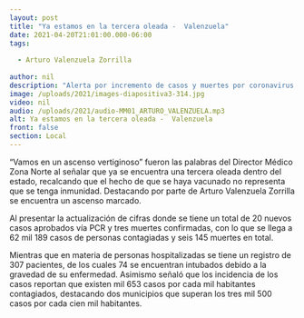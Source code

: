 ```yaml
---
layout: post
title: "Ya estamos en la tercera oleada -  Valenzuela"
date: 2021-04-20T21:01:00.000-06:00
tags:
  
  - Arturo Valenzuela Zorrilla
  
author: nil
description: "Alerta por incremento de casos y muertes por coronavirus."
image: /uploads/2021/images-diapositiva3-314.jpg
video: nil
audio: /uploads/2021/audio-MM01_ARTURO_VALENZUELA.mp3
alt: Ya estamos en la tercera oleada -  Valenzuela
front: false
section: Local
---
```


“Vamos en un ascenso vertiginoso” fueron las palabras del Director Médico Zona Norte al señalar que ya se encuentra una tercera oleada dentro del estado, recalcando que el hecho de que se haya vacunado no representa que se tenga inmunidad. Destacando por parte de Arturo Valenzuela Zorrilla se encuentra un ascenso marcado.

Al presentar la actualización de cifras donde se tiene un total de 20 nuevos casos aprobados vía PCR y tres muertes confirmadas, con lo que se llega a 62 mil 189 casos de personas contagiadas y seis 145 muertes en total.

Mientras que en materia de personas hospitalizadas se tiene un registro de 307 pacientes, de los cuales 74 se encuentran intubados debido a la gravedad de su enfermedad. Asimismo señaló que los incidencia de los casos reportan que existen mil 653 casos por cada mil habitantes contagiados, destacando dos municipios que superan los tres mil 500 casos por cada cien mil habitantes.
